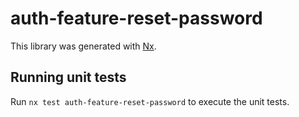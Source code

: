 # auth-feature-reset-password

This library was generated with [Nx](https://nx.dev).

## Running unit tests

Run `nx test auth-feature-reset-password` to execute the unit tests.
